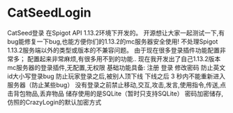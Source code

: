 # CatSeedLogin
CatSeed登录
在Spigot API 1.13.2环境下开发的。
开源想让大家一起测试一下,有bug能修复一下bug,也能方便你们的1.13.2的mc服务器安全使用!
不处理Spigot 1.13.2服务端以外的类型或版本的不兼容问题。
  由于现在很多登录插件功能配置非常多；
  配置起来非常麻烦,有很多用不到的功能..
  现在我开发出了自己1.13.2版本mc服务器的登录插件,无配置,无权限
  基础功能具备:
    注册
    登录
    修改密码
    防止英文id大小写登录bug
    防止玩家登录之后,被别人顶下线
    下线之后 3 秒内不能重新进入服务器（防止某些bug）
    没有登录之前禁止移动,交互,攻击,发言,使用指令,传送,点击背包物品,丢弃物品
    储存使用的是SQLite（暂时只支持SQLite）
    密码加密储存,仿照的CrazyLogin的默认加密方式
